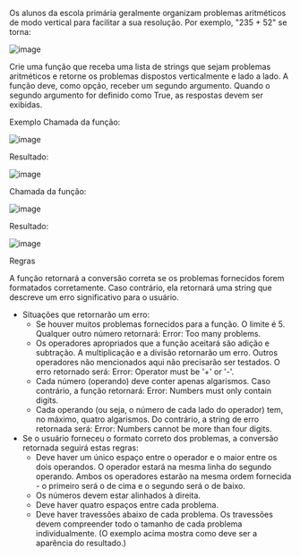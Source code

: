 Os alunos da escola primária geralmente organizam problemas aritméticos de modo vertical para facilitar a sua resolução. Por exemplo, "235 + 52" se torna:

![image](https://user-images.githubusercontent.com/18738176/149987672-c9913f9c-5c15-4857-95d1-ae54364950e6.png)

Crie uma função que receba uma lista de strings que sejam problemas aritméticos e retorne os problemas dispostos verticalmente e lado a lado. A função deve, como opção, receber um segundo argumento. Quando o segundo argumento for definido como True, as respostas devem ser exibidas.

Exemplo
Chamada da função:

![image](https://user-images.githubusercontent.com/18738176/149987756-f8fa7f8b-2fcb-44a3-9a8a-4a4c7772a4f3.png)

Resultado:

![image](https://user-images.githubusercontent.com/18738176/149987804-48c528ad-7896-4064-b011-f0839efcb2ba.png)

Chamada da função:

![image](https://user-images.githubusercontent.com/18738176/149988052-bd14156f-4b71-4145-b048-842d2d5c648d.png)

Resultado:

![image](https://user-images.githubusercontent.com/18738176/149988094-62a1cba5-539f-4611-9d24-71035819ca0b.png)

Regras

A função retornará a conversão correta se os problemas fornecidos forem formatados corretamente. Caso contrário, ela retornará uma string que descreve um erro significativo para o usuário.

* Situações que retornarão um erro:
  * Se houver muitos problemas fornecidos para a função. O limite é 5. Qualquer outro número retornará: Error: Too many problems.
  * Os operadores apropriados que a função aceitará são adição e subtração. A multiplicação e a divisão retornarão um erro. Outros operadores não mencionados aqui não precisarão ser testados. O erro retornado será: Error: Operator must be '+' or '-'.
  * Cada número (operando) deve conter apenas algarismos. Caso contrário, a função retornará: Error: Numbers must only contain digits.
  * Cada operando (ou seja, o número de cada lado do operador) tem, no máximo, quatro algarismos. Do contrário, a string de erro retornada será: Error: Numbers cannot be more than four digits.
* Se o usuário forneceu o formato correto dos problemas, a conversão retornada seguirá estas regras:
  * Deve haver um único espaço entre o operador e o maior entre os dois operandos. O operador estará na mesma linha do segundo operando. Ambos os operadores estarão na mesma ordem fornecida - o primeiro será o de cima e o segundo será o de baixo.
  * Os números devem estar alinhados à direita.
  * Deve haver quatro espaços entre cada problema.
  * Deve haver travessões abaixo de cada problema. Os travessões devem compreender todo o tamanho de cada problema individualmente. (O exemplo acima mostra como deve ser a aparência do resultado.)
